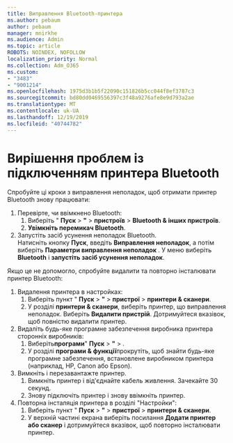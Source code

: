 ```yaml
---
title: Виправлення Bluetooth-принтера
ms.author: pebaum
author: pebaum
manager: mnirkhe
ms.audience: Admin
ms.topic: article
ROBOTS: NOINDEX, NOFOLLOW
localization_priority: Normal
ms.collection: Adm_O365
ms.custom:
- "3483"
- "9001214"
ms.openlocfilehash: 1975d3b1b5f22090c151826b5cc044f8ef3787c3
ms.sourcegitcommit: bd80dd0469556397c3f48a9276afe8e9d793a2ae
ms.translationtype: MT
ms.contentlocale: uk-UA
ms.lasthandoff: 12/19/2019
ms.locfileid: "40744782"
---
```

# <a name="fix-bluetooth-printer-connection-issues"></a>Вирішення проблем із підключенням принтера Bluetooth

Спробуйте ці кроки з виправлення неполадок, щоб отримати принтер Bluetooth знову працювати:


1. Перевірте, чи ввімкнено Bluetooth:
    1. Виберіть " **Пуск** > **"** > **пристроїв** > **Bluetooth & інших пристроїв**.
    2. **Увімкніть перемикач Bluetooth**.
2. Запустіть засіб усунення неполадок Bluetooth. <br>
    Натисніть кнопку **Пуск**, введіть **Виправлення неполадок**, а потім виберіть **Параметри виправлення неполадок** . У меню виберіть **Bluetooth** і **запустіть засіб усунення неполадок**.

Якщо це не допомогло, спробуйте видалити та повторно інсталювати принтер Bluetooth:

1. Видалення принтера в настройках:
    1. Виберіть пункт " **Пуск** > **"** > **пристрої** > **принтери & сканери**.
    2. У розділі **принтери & сканери**, виберіть принтер, що виправлення неполадок. Виберіть **Видалити пристрій**. Дотримуйтеся вказівок, щоб повністю видалити принтер.
2. Видаліть будь-яке програмне забезпечення виробника принтера сторонніх виробників:
    1. Виберіть**програми**" **Пуск** > **"** > .
    2. У розділі **програми & функції**прокрутіть, щоб знайти будь-яке програмне забезпечення, встановлене виробником принтера (наприклад, HP, Canon або Epson).
3. Вимкніть і перезавантажте принтер.
   1. Вимкніть принтер і від'єднайте кабель живлення. Зачекайте 30 секунд. 
   2. Знову підключіть принтер і знову ввімкніть принтер.
4. Повторна інсталяція принтера в розділі "Настройки":
    1. Виберіть пункт " **Пуск** > **"** > **пристрої** > **принтери & сканери**.
    2. У верхній частині екрана виберіть посилання **Додати принтер або сканер** і дотримуйтеся вказівок, щоб повторно інсталювати принтер.
